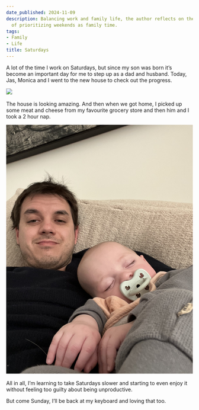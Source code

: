 ```yaml
---
date_published: 2024-11-09
description: Balancing work and family life, the author reflects on the joys and challenges
  of prioritizing weekends as family time.
tags:
- Family
- Life
title: Saturdays
---
```


A lot of the time I work on Saturdays, but since my son was born it’s become an important day for me to step up as a dad and husband. Today, Jas, Monica and I went to the new house to check out the progress.

![](/static/media/b6d35fcc-6274-4452-99ee-263163c63dfd.jpeg)

The house is looking amazing. And then when we got home, I picked up some meat and cheese from my favourite grocery store and then him and I took a 2 hour nap.

![](/static/media/e074de21-308a-4480-9310-b90a80c3c2f1.jpeg)

All in all, I’m learning to take Saturdays slower and starting to even enjoy it without feeling too guilty about being unproductive.

But come Sunday, I’ll be back at my keyboard and loving that too.